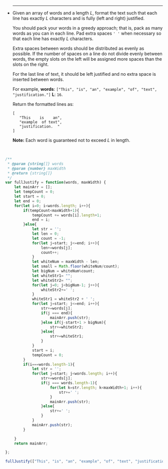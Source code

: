 
 * ------

   Given an array of words and a length *L*, format the text such that each line has exactly *L* characters and is fully (left and right) justified.

   You should pack your words in a greedy approach; that is, pack as many words as you can in each line. Pad extra spaces `' '` when necessary so that each line has exactly *L* characters.

   Extra spaces between words should be distributed as evenly as possible. If the number of spaces on a line do not divide evenly between words, the empty slots on the left will be assigned more spaces than the slots on the right.

   For the last line of text, it should be left justified and no extra space is inserted between words.

   For example,
   **words**: `["This", "is", "an", "example", "of", "text", "justification."]`
   **L**: `16`.

   Return the formatted lines as:

   ```
   [
      "This    is    an",
      "example  of text",
      "justification.  "
   ]

   ```

   **Note:** Each word is guaranteed not to exceed *L* in length.

   ​

```javascript
/**
 * @param {string[]} words
 * @param {number} maxWidth
 * @return {string[]}
 */
var fullJustify = function(words, maxWidth) {
	let mainArr = [];
	let tempCount = 0;
	let start = 0;
	let end = 0;
	for(let i=0; i<words.length; i++){
		if(tempCount<maxWidth+1){
			tempCount += words[i].length+1;
			end = i;
		}else{
			let str = '';
			let len = 0;
			let count = -1;
			for(let j=start; j<=end; i++){
				len+=words[j];
				count++;
			}
			let whiteNum = maxWidth - len;
			let small = Math.floor(whiteNum/count);
			let bigNum = whiteNum%count;
			let whiteStr1= "";
			let whiteStr2= "";
			for(let j=0; j<bigNum-1; j++){
				whiteStr2+=' ';
			}
			whiteStr1 = whiteStr2 + ' ';
			for(let j=start; j<=end; i++){
				str+=words[j];
				if(j === end){
					mainArr.push(str);
				}else if(j-start+1 > bigNum){
					str+=whiteStr2;
				}else{
					str+=whiteStr1;
				}
			}
			start = i;
			tempCount = 0;
		}
		if(i===words.length-1){
			let str = '';
			for(let j=start; j<words.length; i++){
				str+=words[j];
				if(j === words.length-1){
					for(let k=str.length; k<maxWidth+1; i++){
						str+=' ';
					}
					mainArr.push(str);
				}else{
					str+=' ';
				}
			}
			mainArr.push(str);
		}

	}
	return mainArr;

};

fullJustify(["This", "is", "an", "example", "of", "text", "justification."],16);
```



​





